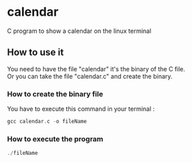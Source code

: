 # calendar
C program to show a calendar on the linux terminal

## How to use it
You need to have the file "calendar" it's the binary of the C file.  
Or you can take the file "calendar.c" and create the binary.

### How to create the binary file
You have to execute this command in your terminal :
```c
gcc calendar.c -o fileName
```

### How to execute the program
```c
./fileName
```

